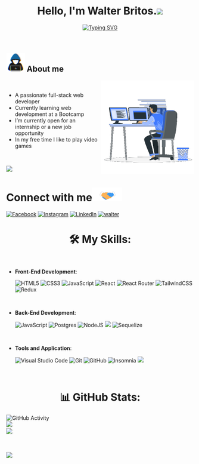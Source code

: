 <h1 align="center"><b>Hello, I'm Walter Britos.</b><img src="https://media.giphy.com/media/hvRJCLFzcasrR4ia7z/giphy.gif" width="35"></h1>

<p align="center">
<a href="https://git.io/typing-svg"><img src="https://readme-typing-svg.herokuapp.com?font=Fira+Code&pause=1000&center=true&vCenter=true&random=false&height=60&lines=Full-Stack+Web+Developer%2C;Always+learning+new+technologies%2C;Active+teamwork%2C" alt="Typing SVG" /></a>
</p>


<br>

## <picture><img src = "https://github.com/0xAbdulKhalid/0xAbdulKhalid/raw/main/assets/mdImages/about_me.gif" width = 50px></picture> **About me**

<picture> <img align="right" src="https://github.com/0xAbdulKhalid/0xAbdulKhalid/raw/main/assets/mdImages/Right_Side.gif" width = 250px></picture>

<br>

- A passionate full-stack web developer
- Currently learning web development at a Bootcamp
- I’m currently open for an internship or a new job opportunity
- In my free time I like to play video games

<br>

<img src="https://user-images.githubusercontent.com/73097560/115834477-dbab4500-a447-11eb-908a-139a6edaec5c.gif"><br>

<h1>Connect with me<img src="https://github.com/0xAbdulKhalid/0xAbdulKhalid/raw/main/assets/mdImages/handshake.gif" width ="80"></h1>

   [![Facebook](https://img.shields.io/badge/Facebook-%231877F2.svg?logo=Facebook&logoColor=white)](https://www.facebook.com/walter.britos.336) 
   [![Instagram](https://img.shields.io/badge/Instagram-%23E4405F.svg?logo=Instagram&logoColor=white)](https://www.instagram.com/walter__britos/) 
   [![LinkedIn](https://img.shields.io/badge/LinkedIn-%230077B5.svg?logo=linkedin&logoColor=white)](https://www.linkedin.com/in/walter-britos-2ba430222/) 
   <a href="mailto:walterbritos418@gmail.com" target="blank">
   <img src="https://img.shields.io/badge/gmail-EA4335.svg?style=for-the-badge&logo=gmail&logoColor=white" alt="walter" height="20"/>
   </a>
   

<h1 align='center'>🛠️ My Skills:</h1>

<br>

<p align="center"> 
    
- **Front-End Development**:

   ![HTML5](https://img.shields.io/badge/HTML5%20-%23E34F26.svg?style=for-the-badge&logo=html5&logoColor=white)
   ![CSS3](https://img.shields.io/badge/CSS%20-%231572B6.svg?style=for-the-badge&logo=css3&logoColor=white)
   ![JavaScript](https://img.shields.io/badge/JavaScript%20-%23F7DF1E.svg?style=for-the-badge&logo=javascript&logoColor=black)
   ![React](https://img.shields.io/badge/react-%2320232a.svg?style=for-the-badge&logo=react&logoColor=%2361DAFB)
   ![React Router](https://img.shields.io/badge/React_Router-CA4245?style=for-the-badge&logo=react-router&logoColor=white)
   ![TailwindCSS](https://img.shields.io/badge/tailwindcss-%2338B2AC.svg?style=for-the-badge&logo=tailwind-css&logoColor=white)
   ![Redux](https://img.shields.io/badge/redux-%23593d88.svg?style=for-the-badge&logo=redux&logoColor=white)

<br>

- **Back-End Development**:
  
    ![JavaScript](https://img.shields.io/badge/JavaScript%20-%23F7DF1E.svg?style=for-the-badge&logo=javascript&logoColor=black)
    ![Postgres](https://img.shields.io/badge/postgres-%23316192.svg?style=for-the-badge&logo=postgresql&logoColor=white)
    ![NodeJS](https://img.shields.io/badge/node.js-6DA55F?style=for-the-badge&logo=node.js&logoColor=white)
    <img src="https://img.shields.io/badge/Express.js-000000?style=for-the-badge&logo=express&logoColor=white">
    ![Sequelize](https://img.shields.io/badge/Sequelize-00000?style=for-the-badge&logo=sequelize&logoColor=green&color=white)

<br>

- **Tools and Application**:

    ![Visual Studio Code](https://img.shields.io/badge/Visual%20Studio%20Code-0078d7.svg?style=for-the-badge&logo=visual-studio-code&logoColor=white)
    ![Git](https://img.shields.io/badge/git-%23F05033.svg?style=for-the-badge&logo=git&logoColor=white)
    ![GitHub](https://img.shields.io/badge/github-%23121011.svg?style=for-the-badge&logo=github&logoColor=white)
    ![Insomnia](https://img.shields.io/badge/Insomnia-black?style=for-the-badge&logo=insomnia&logoColor=5849BE)
    <img src="https://img.shields.io/badge/sublime_text-%23575757.svg?&style=for-the-badge&logo=sublime-text&logoColor=important" height="25">

<br>

<h1 align='center'> 📊 GitHub Stats:</h1>

![GitHub Activity](https://github-readme-stats.vercel.app/api?username=Walter-Britos1&theme=dark&show_icons=true)<br/>
![](https://github-readme-streak-stats.herokuapp.com/?user=Walter-Britos1&theme=dark&hide_border=false)<br/>
![](https://github-readme-stats.vercel.app/api/top-langs/?username=Walter-Britos1&theme=dark&hide_border=false&include_all_commits=true&count_private=true&layout=compact)

<br>

</p>

<img src="https://user-images.githubusercontent.com/73097560/115834477-dbab4500-a447-11eb-908a-139a6edaec5c.gif"><br>





